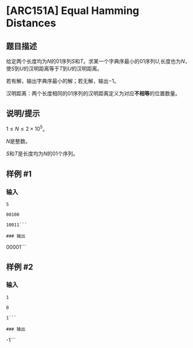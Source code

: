 # [ARC151A] Equal Hamming Distances

## 题目描述

给定两个长度均为$N$的$01$序列$S$和$T$。求某一个字典序最小的$01$序列$U$,长度也为$N$，使$S$到$U$的汉明距离等于$T$到$U$的汉明距离。

若有解，输出字典序最小的解；若无解，输出$-1$。

汉明距离：两个长度相同的$01$序列的汉明距离定义为对应**不相等**的位置数量。

## 说明/提示

$1≤N≤2×10^5$。

$N$是整数。

$S$和$T$是长度均为$N$的$01$个序列。

## 样例 #1

### 输入

```
5
00100
10011```

### 输出

```
00001```

## 样例 #2

### 输入

```
1
0
1```

### 输出

```
-1```

